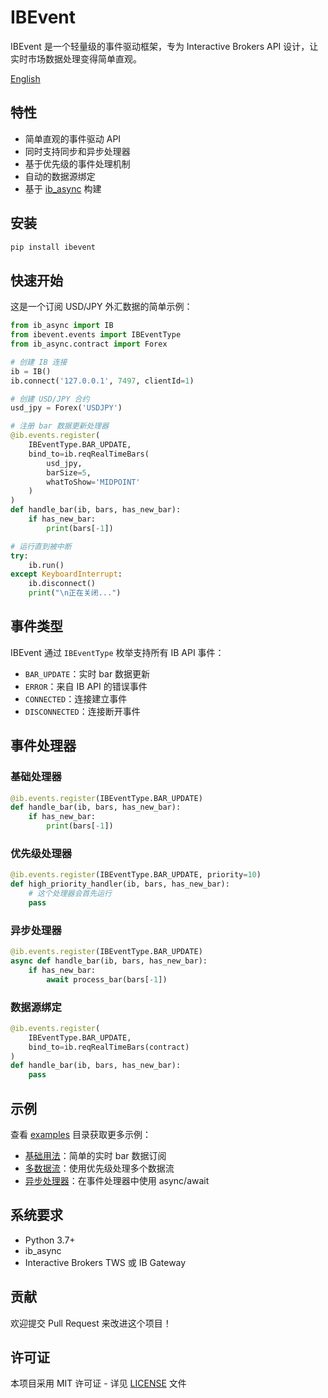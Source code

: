 # IBEvent

IBEvent 是一个轻量级的事件驱动框架，专为 Interactive Brokers API 设计，让实时市场数据处理变得简单直观。

[English](README.md)

## 特性

- 简单直观的事件驱动 API
- 同时支持同步和异步处理器
- 基于优先级的事件处理机制
- 自动的数据源绑定
- 基于 [ib_async](https://github.com/erdewit/ib_async) 构建

## 安装

```bash
pip install ibevent
```

## 快速开始

这是一个订阅 USD/JPY 外汇数据的简单示例：

```python
from ib_async import IB
from ibevent.events import IBEventType
from ib_async.contract import Forex

# 创建 IB 连接
ib = IB()
ib.connect('127.0.0.1', 7497, clientId=1)

# 创建 USD/JPY 合约
usd_jpy = Forex('USDJPY')

# 注册 bar 数据更新处理器
@ib.events.register(
    IBEventType.BAR_UPDATE,
    bind_to=ib.reqRealTimeBars(
        usd_jpy,
        barSize=5,
        whatToShow='MIDPOINT'
    )
)
def handle_bar(ib, bars, has_new_bar):
    if has_new_bar:
        print(bars[-1])

# 运行直到被中断
try:
    ib.run()
except KeyboardInterrupt:
    ib.disconnect()
    print("\n正在关闭...")
```

## 事件类型

IBEvent 通过 `IBEventType` 枚举支持所有 IB API 事件：

- `BAR_UPDATE`：实时 bar 数据更新
- `ERROR`：来自 IB API 的错误事件
- `CONNECTED`：连接建立事件
- `DISCONNECTED`：连接断开事件

## 事件处理器

### 基础处理器

```python
@ib.events.register(IBEventType.BAR_UPDATE)
def handle_bar(ib, bars, has_new_bar):
    if has_new_bar:
        print(bars[-1])
```

### 优先级处理器

```python
@ib.events.register(IBEventType.BAR_UPDATE, priority=10)
def high_priority_handler(ib, bars, has_new_bar):
    # 这个处理器会首先运行
    pass
```

### 异步处理器

```python
@ib.events.register(IBEventType.BAR_UPDATE)
async def handle_bar(ib, bars, has_new_bar):
    if has_new_bar:
        await process_bar(bars[-1])
```

### 数据源绑定

```python
@ib.events.register(
    IBEventType.BAR_UPDATE,
    bind_to=ib.reqRealTimeBars(contract)
)
def handle_bar(ib, bars, has_new_bar):
    pass
```

## 示例

查看 [examples](examples/) 目录获取更多示例：

- [基础用法](examples/basic_usage.py)：简单的实时 bar 数据订阅
- [多数据流](examples/multiple_streams.py)：使用优先级处理多个数据流
- [异步处理器](examples/async_handlers.py)：在事件处理器中使用 async/await

## 系统要求

- Python 3.7+
- ib_async
- Interactive Brokers TWS 或 IB Gateway

## 贡献

欢迎提交 Pull Request 来改进这个项目！

## 许可证

本项目采用 MIT 许可证 - 详见 [LICENSE](LICENSE) 文件

